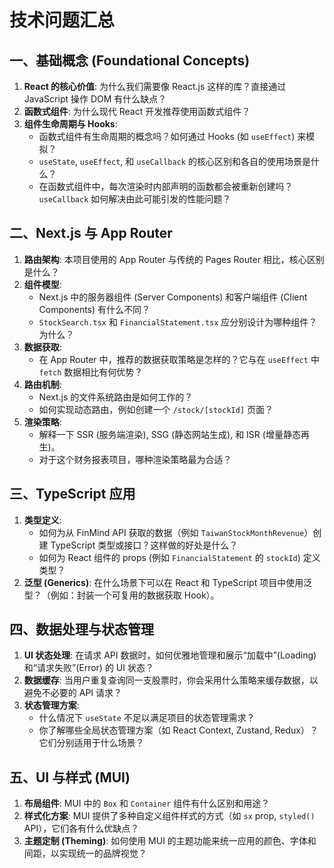 # 技术问题汇总

## 一、基础概念 (Foundational Concepts)

1.  **React 的核心价值**: 为什么我们需要像 React.js 这样的库？直接通过 JavaScript 操作 DOM 有什么缺点？
2.  **函数式组件**: 为什么现代 React 开发推荐使用函数式组件？
3.  **组件生命周期与 Hooks**:
    - 函数式组件有生命周期的概念吗？如何通过 Hooks (如 `useEffect`) 来模拟？
    - `useState`, `useEffect`, 和 `useCallback` 的核心区别和各自的使用场景是什么？
    - 在函数式组件中，每次渲染时内部声明的函数都会被重新创建吗？`useCallback` 如何解决由此可能引发的性能问题？

## 二、Next.js 与 App Router

1.  **路由架构**: 本项目使用的 App Router 与传统的 Pages Router 相比，核心区别是什么？
2.  **组件模型**:
    - Next.js 中的服务器组件 (Server Components) 和客户端组件 (Client Components) 有什么不同？
    - `StockSearch.tsx` 和 `FinancialStatement.tsx` 应分别设计为哪种组件？为什么？
3.  **数据获取**:
    - 在 App Router 中，推荐的数据获取策略是怎样的？它与在 `useEffect` 中 `fetch` 数据相比有何优势？
4.  **路由机制**:
    - Next.js 的文件系统路由是如何工作的？
    - 如何实现动态路由，例如创建一个 `/stock/[stockId]` 页面？
5.  **渲染策略**:
    - 解释一下 SSR (服务端渲染), SSG (静态网站生成), 和 ISR (增量静态再生)。
    - 对于这个财务报表项目，哪种渲染策略最为合适？

## 三、TypeScript 应用

1.  **类型定义**:
    - 如何为从 FinMind API 获取的数据（例如 `TaiwanStockMonthRevenue`）创建 TypeScript 类型或接口？这样做的好处是什么？
    - 如何为 React 组件的 props (例如 `FinancialStatement` 的 `stockId`) 定义类型？
2.  **泛型 (Generics)**: 在什么场景下可以在 React 和 TypeScript 项目中使用泛型？（例如：封装一个可复用的数据获取 Hook）。

## 四、数据处理与状态管理

1.  **UI 状态处理**: 在请求 API 数据时，如何优雅地管理和展示“加载中”(Loading) 和“请求失败”(Error) 的 UI 状态？
2.  **数据缓存**: 当用户重复查询同一支股票时，你会采用什么策略来缓存数据，以避免不必要的 API 请求？
3.  **状态管理方案**:
    - 什么情况下 `useState` 不足以满足项目的状态管理需求？
    - 你了解哪些全局状态管理方案（如 React Context, Zustand, Redux）？它们分别适用于什么场景？

## 五、UI 与样式 (MUI)

1.  **布局组件**: MUI 中的 `Box` 和 `Container` 组件有什么区别和用途？
2.  **样式化方案**: MUI 提供了多种自定义组件样式的方式（如 `sx` prop, `styled()` API），它们各有什么优缺点？
3.  **主题定制 (Theming)**: 如何使用 MUI 的主题功能来统一应用的颜色、字体和间距，以实现统一的品牌视觉？
